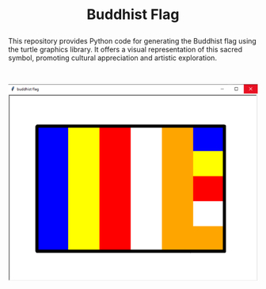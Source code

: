# <p align ="center">Buddhist Flag</p>
<p>This repository provides Python code for generating the Buddhist flag using the turtle graphics library. It offers a visual representation of this sacred symbol, promoting cultural appreciation and artistic exploration.</p>
<br>
<p style="text-align:center;"><img src="Assets/Flag.png"/></p>
